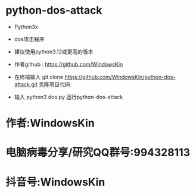 # python-dos-attack
* Python3x

* dos攻击程序

* 建议使用python3.12或更高的版本

* 作者github : https://github.com/WindowsKin

* 在终端输入 git clone https://github.com/WindowsKin/python-dos-attack.git 克隆项目代码
* 输入 python3 dos.py 运行python-dos-attack

# 作者:WindowsKin

# 电脑病毒分享/研究QQ群号:994328113


# 抖音号:WindowsKin
